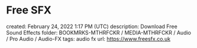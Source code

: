 # Free SFX

created: February 24, 2022 1:17 PM (UTC)
description: Download Free Sound Effects
folder: BOOKMRKS-MTHRFCKR / MEDIA-MTHRFCKR / Audio / Pro Audio / Audio-FX
tags: audio fx
url: https://www.freesfx.co.uk